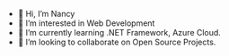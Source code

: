 - 👋 Hi, I’m Nancy
- 👀 I’m interested in Web Development
- 🌱 I’m currently learning .NET Framework, Azure Cloud.
- 💞️ I’m looking to collaborate on Open Source Projects.

<!---
NancyParekh1208/NancyParekh1208 is a ✨ special ✨ repository because its `README.md` (this file) appears on your GitHub profile.
You can click the Preview link to take a look at your changes.
--->
